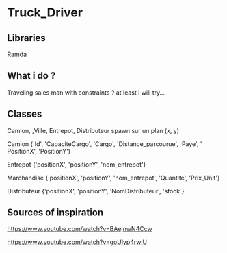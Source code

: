 # Truck_Driver

## Libraries
Ramda

## What i do ?
Traveling sales man with constraints ? at least i will try…

## Classes
Camion, ,Ville, Entrepot, Distributeur spawn sur un plan (x, y)

Camion {'Id', 'CapaciteCargo', 'Cargo', 'Distance_parcourue', 'Paye', ' PositionX', 'PositionY')

Entrepot {'positionX', 'positionY', 'nom_entrepot'}

Marchandise {'positionX', 'positionY', 'nom_entrepot', 'Quantite', 'Prix_Unit'}

Distributeur {'positionX', 'positionY', 'NomDistributeur', 'stock'}

## Sources of inspiration
  https://www.youtube.com/watch?v=BAejnwN4Ccw
  
  https://www.youtube.com/watch?v=goUlyp4rwiU
  
